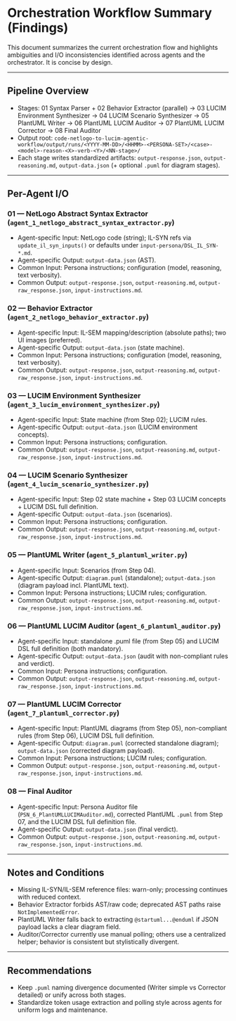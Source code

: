 # Orchestration Workflow Summary (Findings)

This document summarizes the current orchestration flow and highlights ambiguities and I/O inconsistencies identified across agents and the orchestrator. It is concise by design.

---

## Pipeline Overview
- Stages: 01 Syntax Parser + 02 Behavior Extractor (parallel) → 03 LUCIM Environment Synthesizer → 04 LUCIM Scenario Synthesizer → 05 PlantUML Writer → 06 PlantUML LUCIM Auditor → 07 PlantUML LUCIM Corrector → 08 Final Auditor
- Output root: `code-netlogo-to-lucim-agentic-workflow/output/runs/<YYYY-MM-DD>/<HHMM>-<PERSONA-SET>/<case>-<model>-reason-<X>-verb-<Y>/<NN-stage>/`
- Each stage writes standardized artifacts: `output-response.json`, `output-reasoning.md`, `output-data.json` (+ optional `.puml` for diagram stages).

---

## Per-Agent I/O

### 01 — NetLogo Abstract Syntax Extractor (`agent_1_netlogo_abstract_syntax_extractor.py`)
- Agent-specific Input: NetLogo code (string); IL-SYN refs via `update_il_syn_inputs()` or defaults under `input-persona/DSL_IL_SYN-*.md`.
- Agent-specific Output: `output-data.json` (AST).
- Common Input: Persona instructions; configuration (model, reasoning, text verbosity).
- Common Output: `output-response.json`, `output-reasoning.md`, `output-raw_response.json`, `input-instructions.md`.

### 02 — Behavior Extractor (`agent_2_netlogo_behavior_extractor.py`)
- Agent-specific Input: IL-SEM mapping/description (absolute paths); two UI images (preferred).
- Agent-specific Output: `output-data.json` (state machine).
- Common Input: Persona instructions; configuration (model, reasoning, text verbosity).
- Common Output: `output-response.json`, `output-reasoning.md`, `output-raw_response.json`, `input-instructions.md`.

### 03 — LUCIM Environment Synthesizer (`agent_3_lucim_environment_synthesizer.py`)
- Agent-specific Input: State machine (from Step 02); LUCIM rules.
- Agent-specific Output: `output-data.json` (LUCIM environment concepts).
- Common Input: Persona instructions; configuration.
- Common Output: `output-response.json`, `output-reasoning.md`, `output-raw_response.json`, `input-instructions.md`.

### 04 — LUCIM Scenario Synthesizer (`agent_4_lucim_scenario_synthesizer.py`)
- Agent-specific Input: Step 02 state machine + Step 03 LUCIM concepts + LUCIM DSL full definition.
- Agent-specific Output: `output-data.json` (scenarios).
- Common Input: Persona instructions; configuration.
- Common Output: `output-response.json`, `output-reasoning.md`, `output-raw_response.json`, `input-instructions.md`.

### 05 — PlantUML Writer (`agent_5_plantuml_writer.py`)
- Agent-specific Input: Scenarios (from Step 04).
- Agent-specific Output: `diagram.puml` (standalone); `output-data.json` (diagram payload incl. PlantUML text).
- Common Input: Persona instructions; LUCIM rules; configuration.
- Common Output: `output-response.json`, `output-reasoning.md`, `output-raw_response.json`, `input-instructions.md`.

### 06 — PlantUML LUCIM Auditor (`agent_6_plantuml_auditor.py`)
- Agent-specific Input: standalone .puml file (from Step 05) and LUCIM DSL full definition (both mandatory).
- Agent-specific Output: `output-data.json` (audit with non-compliant rules and verdict).
- Common Input: Persona instructions; configuration.
- Common Output: `output-response.json`, `output-reasoning.md`, `output-raw_response.json`, `input-instructions.md`.

### 07 — PlantUML LUCIM Corrector (`agent_7_plantuml_corrector.py`)
- Agent-specific Input: PlantUML diagrams (from Step 05), non-compliant rules (from Step 06), LUCIM DSL full definition. 
- Agent-specific Output: `diagram.puml` (corrected standalone diagram); `output-data.json` (corrected diagram payload).
- Common Input: Persona instructions; LUCIM rules; configuration.
- Common Output: `output-response.json`, `output-reasoning.md`, `output-raw_response.json`, `input-instructions.md`.

### 08 — Final Auditor
- Agent-specific Input: Persona Auditor file (`PSN_6_PlantUMLLUCIMAuditor.md`), corrected PlantUML `.puml` from Step 07, and the LUCIM DSL full definition file.
- Agent-specific Output: `output-data.json` (final verdict).
- Common Output: `output-response.json`, `output-reasoning.md`, `output-raw_response.json`, `input-instructions.md`.

---

## Notes and Conditions
- Missing IL-SYN/IL-SEM reference files: warn-only; processing continues with reduced context.
- Behavior Extractor forbids AST/raw code; deprecated AST paths raise `NotImplementedError`.
- PlantUML Writer falls back to extracting `@startuml...@enduml` if JSON payload lacks a clear diagram field.
- Auditor/Corrector currently use manual polling; others use a centralized helper; behavior is consistent but stylistically divergent.

---

## Recommendations
- Keep `.puml` naming divergence documented (Writer simple vs Corrector detailed) or unify across both stages.
- Standardize token usage extraction and polling style across agents for uniform logs and maintenance.
